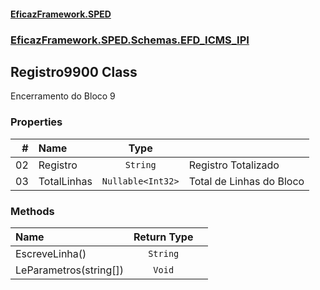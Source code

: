 #### [EficazFramework.SPED](EficazFrameworkSPED.md 'EficazFramework SPED')
### [EficazFramework.SPED.Schemas.EFD_ICMS_IPI](EficazFramework.SPED.Schemas.EFD_ICMS_IPI.md 'EficazFramework.SPED.Schemas.EFD_ICMS_IPI')

## Registro9900 Class

Encerramento do Bloco 9
### Properties

| # | Name | Type | |
| ---: | :--- | :---: | :--- |
| 02 | Registro | `String` | Registro Totalizado |
| 03 | TotalLinhas | `Nullable<Int32>` | Total de Linhas do Bloco |
### Methods

| Name | Return Type | |
| :--- | :---: | :--- |
| EscreveLinha() | `String` |  |
| LeParametros(string[]) | `Void` |  |
